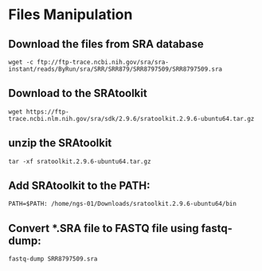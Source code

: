 # Files Manipulation 

## Download the files from SRA database
```wget -c ftp://ftp-trace.ncbi.nih.gov/sra/sra-instant/reads/ByRun/sra/SRR/SRR879/SRR8797509/SRR8797509.sra```

## Download to the SRAtoolkit
```wget https://ftp-trace.ncbi.nlm.nih.gov/sra/sdk/2.9.6/sratoolkit.2.9.6-ubuntu64.tar.gz```

## unzip the SRAtoolkit
```tar -xf sratoolkit.2.9.6-ubuntu64.tar.gz```

## Add SRAtoolkit to the PATH:
```PATH=$PATH: /home/ngs-01/Downloads/sratoolkit.2.9.6-ubuntu64/bin```

## Convert *.SRA file to FASTQ file using fastq-dump:
```fastq-dump SRR8797509.sra```



